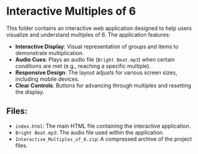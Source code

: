 # Interactive Multiples of 6

This folder contains an interactive web application designed to help users visualize and understand multiples of 6. The application features:

- **Interactive Display**: Visual representation of groups and items to demonstrate multiplication.
- **Audio Cues**: Plays an audio file (`Bright Beat.mp3`) when certain conditions are met (e.g., reaching a specific multiple).
- **Responsive Design**: The layout adjusts for various screen sizes, including mobile devices.
- **Clear Controls**: Buttons for advancing through multiples and resetting the display.

## Files:
- `index.html`: The main HTML file containing the interactive application.
- `Bright Beat.mp3`: The audio file used within the application.
- `Interactive_Multiples_of_6.zip`: A compressed archive of the project files.